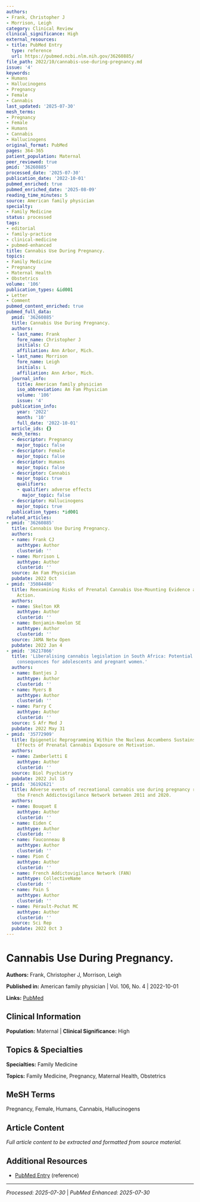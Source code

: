 ```yaml
---
authors:
- Frank, Christopher J
- Morrison, Leigh
category: Clinical Review
clinical_significance: High
external_resources:
- title: PubMed Entry
  type: reference
  url: https://pubmed.ncbi.nlm.nih.gov/36260885/
file_path: 2022/10/cannabis-use-during-pregnancy.md
issue: '4'
keywords:
- Humans
- Hallucinogens
- Pregnancy
- Female
- Cannabis
last_updated: '2025-07-30'
mesh_terms:
- Pregnancy
- Female
- Humans
- Cannabis
- Hallucinogens
original_format: PubMed
pages: 364-365
patient_population: Maternal
peer_reviewed: true
pmid: '36260885'
processed_date: '2025-07-30'
publication_date: '2022-10-01'
pubmed_enriched: true
pubmed_enriched_date: '2025-08-09'
reading_time_minutes: 5
source: American family physician
specialty:
- Family Medicine
status: processed
tags:
- editorial
- family-practice
- clinical-medicine
- pubmed-enhanced
title: Cannabis Use During Pregnancy.
topics:
- Family Medicine
- Pregnancy
- Maternal Health
- Obstetrics
volume: '106'
publication_types: &id001
- Letter
- Comment
pubmed_content_enriched: true
pubmed_full_data:
  pmid: '36260885'
  title: Cannabis Use During Pregnancy.
  authors:
  - last_name: Frank
    fore_name: Christopher J
    initials: CJ
    affiliation: Ann Arbor, Mich.
  - last_name: Morrison
    fore_name: Leigh
    initials: L
    affiliation: Ann Arbor, Mich.
  journal_info:
    title: American family physician
    iso_abbreviation: Am Fam Physician
    volume: '106'
    issue: '4'
  publication_info:
    year: '2022'
    month: '10'
    full_date: '2022-10-01'
  article_ids: {}
  mesh_terms:
  - descriptor: Pregnancy
    major_topic: false
  - descriptor: Female
    major_topic: false
  - descriptor: Humans
    major_topic: false
  - descriptor: Cannabis
    major_topic: true
    qualifiers:
    - qualifier: adverse effects
      major_topic: false
  - descriptor: Hallucinogens
    major_topic: true
  publication_types: *id001
related_articles:
- pmid: '36260885'
  title: Cannabis Use During Pregnancy.
  authors:
  - name: Frank CJ
    authtype: Author
    clusterid: ''
  - name: Morrison L
    authtype: Author
    clusterid: ''
  source: Am Fam Physician
  pubdate: 2022 Oct
- pmid: '35084486'
  title: Reexamining Risks of Prenatal Cannabis Use-Mounting Evidence and a Call to
    Action.
  authors:
  - name: Skelton KR
    authtype: Author
    clusterid: ''
  - name: Benjamin-Neelon SE
    authtype: Author
    clusterid: ''
  source: JAMA Netw Open
  pubdate: 2022 Jan 4
- pmid: '36217866'
  title: 'Liberalising cannabis legislation in South Africa: Potential public health
    consequences for adolescents and pregnant women.'
  authors:
  - name: Bantjes J
    authtype: Author
    clusterid: ''
  - name: Myers B
    authtype: Author
    clusterid: ''
  - name: Parry C
    authtype: Author
    clusterid: ''
  source: S Afr Med J
  pubdate: 2022 May 31
- pmid: '35772909'
  title: Epigenetic Reprogramming Within the Nucleus Accumbens Sustains Lasting Detrimental
    Effects of Prenatal Cannabis Exposure on Motivation.
  authors:
  - name: Zamberletti E
    authtype: Author
    clusterid: ''
  source: Biol Psychiatry
  pubdate: 2022 Jul 15
- pmid: '36192621'
  title: Adverse events of recreational cannabis use during pregnancy reported to
    the French Addictovigilance Network between 2011 and 2020.
  authors:
  - name: Bouquet E
    authtype: Author
    clusterid: ''
  - name: Eiden C
    authtype: Author
    clusterid: ''
  - name: Fauconneau B
    authtype: Author
    clusterid: ''
  - name: Pion C
    authtype: Author
    clusterid: ''
  - name: French Addictovigilance Network (FAN)
    authtype: CollectiveName
    clusterid: ''
  - name: Pain S
    authtype: Author
    clusterid: ''
  - name: Pérault-Pochat MC
    authtype: Author
    clusterid: ''
  source: Sci Rep
  pubdate: 2022 Oct 3
---
```


# Cannabis Use During Pregnancy.

**Authors:** Frank, Christopher J, Morrison, Leigh

**Published in:** American family physician | Vol. 106, No. 4 | 2022-10-01

**Links:** [PubMed](https://pubmed.ncbi.nlm.nih.gov/36260885/)

## Clinical Information

**Population:** Maternal | **Clinical Significance:** High

## Topics & Specialties

**Specialties:** Family Medicine

**Topics:** Family Medicine, Pregnancy, Maternal Health, Obstetrics

## MeSH Terms

Pregnancy, Female, Humans, Cannabis, Hallucinogens

## Article Content

*Full article content to be extracted and formatted from source material.*

## Additional Resources

- [PubMed Entry](https://pubmed.ncbi.nlm.nih.gov/36260885/) (reference)

---

*Processed: 2025-07-30* | *PubMed Enhanced: 2025-07-30*
